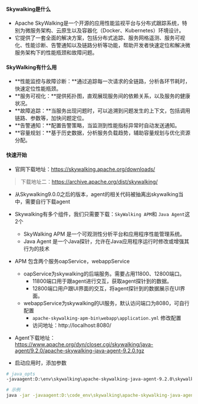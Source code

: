 #### Skywalking是什么
- Apache SkyWalking是一个开源的应用性能监视平台与分布式跟踪系统，特别为微服务架构、云原生以及容器化（Docker、Kubernetes）环境设计。
- 它提供了一套全面的解决方案，包括分布式追踪、服务网格遥测、服务可视化、性能诊断、告警通知以及链路分析等功能，帮助开发者快速定位和解决微服务架构下的性能瓶颈和故障问题。

#### SkyWalking有什么用
- **性能监控与故障诊断：**通过追踪每一次请求的全链路，分析各环节耗时，快速定位性能瓶颈。
- **服务可视化：**提供拓扑图，直观展现服务间的依赖关系，以及服务的健康状况。
- **故障追踪：**当服务出现问题时，可以追溯到问题发生的上下文，包括调用链路、参数等，加快问题定位。
- **告警通知：**配置告警策略，当监测到性能指标异常时自动发送通知。
- **容量规划：**基于历史数据，分析服务负载趋势，辅助容量规划与优化资源分配。

#### 快速开始
- 官网下载地址：https://skywalking.apache.org/downloads/
> 下载地址二：https://archive.apache.org/dist/skywalking/


- 从Skywalking9.0.0之后的版本，agent的相关代码被抽离出skywalking当中，需要自行下载agent
- Skywalking有多个组件，我们只需要下载：`SkyWalking APM`和 `Java Agent`这2个
    - SkyWalking APM 是一个可观测性分析平台和应用程序性能管理系统。
    - Java Agent 是一个Java探针，允许在Java应用程序运行时修改或增强其行为的技术
- APM 包含两个服务oapService，webappService
    - oapService为skywalking的后端服务。需要占用11800、12800端口。
        - 11800端口用于跟agent进行交互，获取agent探针到的数据。
        - 12800端口用户跟UI界面的交互，将agent探针到的数据展示在UI界面。
    - webappService为skywalking的UI服务，默认访问端口为8080，可自行配置
        - `apache-skywalking-apm-bin\webapp\application.yml` 修改配置
        - 访问地址：http://localhost:8080/
- Agent下载地址：https://www.apache.org/dyn/closer.cgi/skywalking/java-agent/9.2.0/apache-skywalking-java-agent-9.2.0.tgz

- 启动应用时，添加参数
```bash
# java_opts
-javaagent:D:\env\skywalking\apache-skywalking-java-agent-9.2.0\skywalking-agent/skywalking-agent.jar -Dskywalking.agent.service_name=cloud-user -Dskywalking.collector.backend_service=localhost:11800

# 示例
java -jar -javaagent:D:\code_env\skywalking\apache-skywalking-java-agent-9.2.0\skywalking-agent/skywalking-agent.jar -Dskywalking.agent.service_name=cloud-gateway -Dskywalking.agent.ignore_suffix=.jpg,.jpeg,.js,.css,.png,.bmp,.gif,.ico,.mp3,.mp4,.html,.svg,ping -Dspring.profiles.active=dev -Dfile.encoding=UTF-8 -Dsun.stdout.encoding=UTF-8 springcloud-gateway.jar
```
